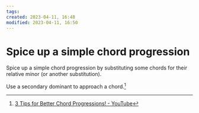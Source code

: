 ```yaml
---
tags: 
created: 2023-04-11, 16:48
modified: 2023-04-11, 16:50
---
```


# Spice up a simple chord progression
Spice up a simple chord progression by substituting some chords for their relative minor (or another substitution).

Use a secondary dominant to approach a chord.[^1]

[^1]: [3 Tips for Better Chord Progressions! - YouTube](https://www.youtube.com/watch?v=MRZPdr3F1nc)